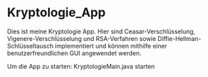 # Kryptologie_App

Dies ist meine Kryptologie App. Hier sind Ceasar-Verschlüsselung, Vigenere-Verschlüsselung und RSA-Verfahren 
sowie Diffie-Hellman-Schlüsseltausch implementiert und können mithilfe einer benutzerfreundlichen GUI angewendet werden.

Um die App zu starten: KryptologieMain.java starten

